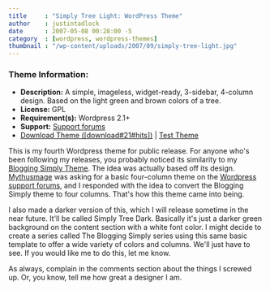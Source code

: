 ```yaml
---
title     : "Simply Tree Light: WordPress Theme"
author    : justintadlock
date      : 2007-05-08 00:28:00 -5
category  : [wordpress, wordpress-themes]
thumbnail : "/wp-content/uploads/2007/09/simply-tree-light.jpg"
---
```


<h3>Theme Information:</h3>

<ul>
<li><strong>Description:</strong> A simple, imageless, widget-ready, 3-sidebar, 4-column design.  Based on the light green and brown colors of a tree.</li>
<li><strong>License:</strong> GPL</li>
<li><strong>Requirement(s):</strong> Wordpress 2.1+</li>
<li><strong>Support:</strong> <a href="http://justintadlock.com/forums" title="Forums"> Support forums</a></li>
<li><a href="http://justintadlock.com/downloads/simply-tree-light.zip" title="Download Simply Tree Light Wordpress Theme">Download Theme ([download#21#hits])</a> | <a href="http://justintadlock.com/wordpress-themes/index.php?wptheme=Simply+Tree+Light" title="Test Simply Tree Light Wordpress Theme" rel="external"> Test Theme</a></li>
</ul>

This is my fourth Wordpress theme for public release.  For anyone who's been following my releases, you probably noticed its similarity to my <a href="http://justintadlock.com/archives/2007/04/15/blogging-simply-wordpress-theme" title="Blogging Simply Wordpress Theme"> Blogging Simply Theme</a>.  The idea was actually based off its design.  <a href="http://www.mythusmageopines.com/wp" title="Mythusmage's Website"> Mythusmage</a> was asking for a basic four-column theme on the <a href="http://wordpress.org/support" title="Wordpress Support Forums"> Wordpress support forums</a>, and I responded with the idea to convert the Blogging Simply theme to four columns.  That's how this theme came into being.

I also made a darker version of this, which I will release sometime in the near future.  It'll be called Simply Tree Dark.  Basically it's just a darker green background on the content section with a white font color.  I might decide to create a series called The Blogging Simply series using this same basic template to offer a wide variety of colors and columns.  We'll just have to see.  If you would like me to do this, let me know.

As always, complain in the comments section about the things I screwed up.  Or, you know, tell me how great a designer I am.
